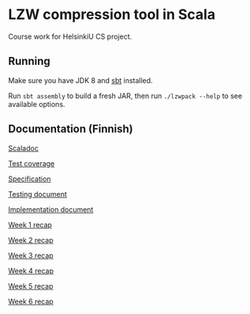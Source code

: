 # LZW compression tool in Scala

Course work for HelsinkiU CS project.

## Running

Make sure you have JDK 8 and [sbt](https://www.scala-sbt.org/) installed.

Run `sbt assembly` to build a fresh JAR, then run `./lzwpack --help` to see
available options. 

## Documentation (Finnish)

[Scaladoc](https://strax.github.io/lzwpack/scaladoc/lzwpack)

[Test coverage](https://strax.github.io/lzwpack/coverage)

[Specification](doc/maarittelydokumentti.pdf)

[Testing document](doc/testausdokumentti.md)

[Implementation document](doc/toteutusdokumentti.md)

[Week 1 recap](doc/viikkoraportti1.md)

[Week 2 recap](doc/viikkoraportti2.md)

[Week 3 recap](doc/viikkoraportti3.md)

[Week 4 recap](doc/viikkoraportti4.md)

[Week 5 recap](doc/viikkoraportti5.md)

[Week 6 recap](doc/viikkoraportti6.md)